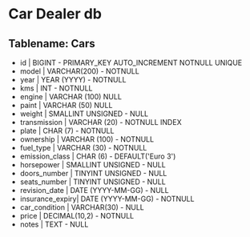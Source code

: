 # Car Dealer db

## Tablename: Cars

- id | BIGINT - PRIMARY_KEY AUTO_INCREMENT NOTNULL UNIQUE
- model | VARCHAR(200) - NOTNULL 
- year | YEAR (YYYY) - NOTNULL
- kms | INT - NOTNULL 
- engine | VARCHAR (100) NULL
- paint | VARCHAR (50) NULL
- weight | SMALLINT UNSIGNED - NULL
- transmission | VARCHAR (20) - NOTNULL INDEX
- plate | CHAR (7) - NOTNULL
- ownership | VARCHAR (100) -  NOTNULL
- fuel_type | VARCHAR (30) - NOTNULL
- emission_class | CHAR (6) - DEFAULT('Euro 3')
- horsepower | SMALLINT UNSIGNED - NULL
- doors_number | TINYINT UNSIGNED - NULL
- seats_number | TINYINT UNSIGNED - NULL
- revision_date | DATE (YYYY-MM-GG) - NULL
- insurance_expiry| DATE (YYYY-MM-GG) - NOTNULL
- car_condition | VARCHAR(30) - NULL
- price | DECIMAL(10,2) - NOTNULL
- notes | TEXT - NULL
